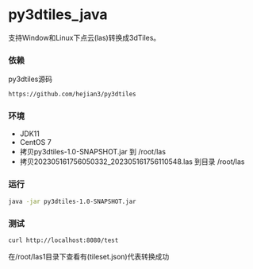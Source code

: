 # py3dtiles_java
支持Window和Linux下点云(las)转换成3dTiles。

### 依赖
py3dtiles源码
```html
https://github.com/hejian3/py3dtiles
```

### 环境
* JDK11
* CentOS 7
* 拷贝py3dtiles-1.0-SNAPSHOT.jar 到 /root/las
* 拷贝202305161756050332_202305161756110548.las 到目录  /root/las

### 运行
```bash
java -jar py3dtiles-1.0-SNAPSHOT.jar
```

### 测试
```bash
curl http://localhost:8080/test
```
在/root/las1目录下查看有(tileset.json)代表转换成功